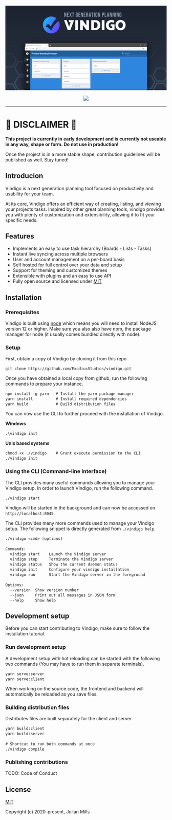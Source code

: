 ![Vindigo](.github/banner.png "Vindigo")

<p align="center">
  <a href="https://github.com/ExodiusStudios/vindigo/blob/master/LICENSE">
    <img src="https://img.shields.io/github/license/ExodiusStudios/vindigo"> 
  </a> 
</p>

---

# 🚧 **DISCLAIMER** 🚧
**This project is currently in early development and is currently not useable in any way, shape or form. Do not use in production!**

Once the project is in a more stable shape, contribution guidelines will be published as well. Stay tuned!

## Introducion

Vindigo is a next generation planning tool focused on productivity and usability for your team.

At its core, Vindigo offers an efficient way of creating, listing, and viewing your projects tasks. Inspired by other great planning tools, vindigo provides you with plenty of customization and extensibility, allowing it to fit your specific needs.

## Features
- Implements an easy to use task hierarchy (Boards - Lists - Tasks)
- Instant live syncing across multiple browsers
- User and account management on a per-board basis
- Self hosted for full control over your data and setup
- Support for theming and customized themes
- Extensible with plugins and an easy to use API
- Fully open source and licensed under [MIT](https://github.com/ExodiusStudios/vindigo/blob/master/LICENSE)

## Installation

### Prerequisites
Vindigo is built using [node](https://nodejs.org/en/) which means you will need to install NodeJS version 12 or higher. Make sure you also also have npm, the package manager for node (it usually comes bundled directly with node).

### Setup
First, obtain a copy of Vindigo by cloning it from this repo
```
git clone https://github.com/ExodiusStudios/vindigo.git
```

Once you have obtained a local copy from github, run the following commands to prepare your instance.
```
npm install -g yarn   # Install the yarn package manager
yarn install          # Install required dependencies
yarn build            # Build distribution files
```

You can now use the CLI to further proceed with the installation of Vindigo.

**Windows**
```
.\vindigo init
```

**Unix based systems**
```
chmod +x ./vindigo    # Grant execute permission to the CLI
./vindigo init
```

### Using the CLI (Command-line Interface)

The CLI provides many useful commands allowing you to manage your Vindigo setup. In order to launch Vindigo, run the following command.

```
./vindigo start
```

Vindigo will be started in the background and can now be accessed on `http://localhost:8045`.

The CLI provides many more commands used to manage your Vindigo setup. The following snippet is directly generated from `./vindigo help`.

```
./vindigo <cmd> [options]

Commands:
  vindigo start    Launch the Vindigo server
  vindigo stop     Terminate the Vindigo server
  vindigo status   Show the current daemon status
  vindigo init     Configure your vindigo installation
  vindigo run      Start the Vindigo server in the foreground

Options:
  --version  Show version number
  --json     Print out all messages in JSON form
  --help     Show help
```

## Development setup
Before you can start contributing to Vindigo, make sure to follow the installation tutorial. 

### Run development setup
A development setup with hot reloading can be started with the following two commands (You may have to run them in separate terminals).

```
yarn serve:server
yarn serve:client
```

When working on the source code, the frontend and backend will automatically be reloaded as you save files.

### Building distribution files
Distributes files are built separately for the client and server

```
yarn build:client
yarn build:server

# Shortcut to run both commands at once
./vindigo compile
```

### Publishing contributions

TODO: Code of Conduct

## License

[MIT](LICENSE)

Copyright (c) 2020-present, Julian Mills
